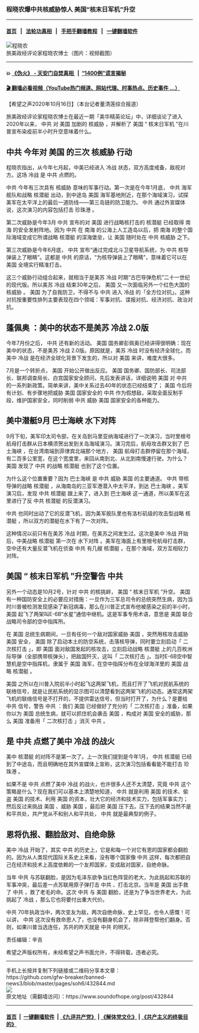 ### 程晓农爆中共核威胁惊人 美国“核末日军机”升空
------------------------

#### [首页](https://github.com/gfw-breaker/banned-news3/blob/master/README.md) &nbsp;&nbsp;|&nbsp;&nbsp; [法轮功真相](https://github.com/begood0513/basic/blob/master/README.md)  &nbsp;&nbsp;|&nbsp;&nbsp; [手把手翻墙教程](https://github.com/gfw-breaker/guides/wiki)  &nbsp;&nbsp;|&nbsp;&nbsp; [一键翻墙软件](https://github.com/gfw-breaker/nogfw/blob/master/README.md)  



<div><img alt="程晓农" src="https://img.soundofhope.org/2020-10/51216184056731-600x400-1602865084190.jpg"/>
<br/><figcaption class="caption">
 旅美政经评论家程晓农博士（图片：视频截图）
</figcaption></div><hr/>

#### 💥 [《伪火》 - 天安门自焚真相 ](http://158.247.195.190:10000/videos/blog/weihuo.html)&nbsp; |&nbsp; [“1400例”谎言揭秘  ](http://158.247.195.190:10000/videos/blog/jiexi1400.html)

#### [ 🎬  翻墙必看视频（YouTube热门频道、网站代理、时事热点、历史事件 ...）](https://github.com/gfw-breaker/links/blob/master/banned.md)

<div><div class="Content__Wrapper sc-1bvya0-0 grZQxZ">
 <p class="meta-top">
  <span class="meta">
   【希望之声2020年10月16日】（本台记者董清莲综合报道）
  </span>
 </p>
 <p class="Default" style="border:none">
  旅美政经评论家程晓农博士在最近一期「美华精英论坛」中，详细谈论了进入2020年以来，
  <ok href="/term/1059">
   中共
  </ok>
  对
  <ok href="/term/1045">
   美国
  </ok>
  加剧的
  <ok href="/term/21758">
   核威胁
  </ok>
  ，并解析了
  <ok href="/term/1045">
   美国
  </ok>
  “
  <ok href="/term/399145">
   核末日军机
  </ok>
  ”在川普宣布染疫前半小时升空意味着什么。
 </p>
 <h2>
  <ok href="/term/1059">
   中共
  </ok>
  今年对
  <ok href="/term/1045">
   美国
  </ok>
  的三次
  <ok href="/term/21758">
   核威胁
  </ok>
  行动
 </h2>
 <p>
  程晓农指出，从今年七月起，中美已经进入
  <ok href="/term/7456">
   冷战
  </ok>
  状态，双方高度戒备，敌视对方。这场
  <ok href="/term/7456">
   冷战
  </ok>
  是
  <ok href="/term/1059">
   中共
  </ok>
  点燃的。
 </p>
 <div class="AD_Embed__Wrap-sc-1xslmin-0 igMuqX module desktop">
  <div>
  </div>
 </div>
 <p>
  <ok href="/term/1059">
   中共
  </ok>
  今年有三次具有
  <ok href="/term/21758">
   核威胁
  </ok>
  意味的军事行动。第一次是在今年1月底，
  <ok href="/term/1059">
   中共
  </ok>
  海军舰队和战略
  <ok href="/term/68974">
   核潜艇
  </ok>
  出动，到中途岛
  <ok href="/term/1045">
   美国
  </ok>
  海军基地附近，在那个海域演习，试探美军在太平洋上的最后一道防线——第三岛链的防卫能力。
  <ok href="/term/1059">
   中共
  </ok>
  通过外宣媒体说，这次演习的内容包括打击
  <ok href="/term/18338">
   珍珠港
  </ok>
  。
 </p>
 <p>
  第二次威胁是今年3月
  <ok href="/term/1059">
   中共
  </ok>
  宣布的对
  <ok href="/term/1045">
   美国
  </ok>
  进行战略核打击的
  <ok href="/term/68974">
   核潜艇
  </ok>
  已经取得
  <ok href="/term/1506">
   南海
  </ok>
  的安全发射阵地。因为
  <ok href="/term/1059">
   中共
  </ok>
  在
  <ok href="/term/1506">
   南海
  </ok>
  的公海上人工造岛以后，把
  <ok href="/term/1506">
   南海
  </ok>
  的整个国际海域变成它所谓战略
  <ok href="/term/68974">
   核潜艇
  </ok>
  的深海堡垒，让
  <ok href="/term/1045">
   美国
  </ok>
  随时处在
  <ok href="/term/1059">
   中共
  </ok>
  <ok href="/term/21758">
   核威胁
  </ok>
  之下。
 </p>
 <p>
  第三次威胁是今年6月底，
  <ok href="/term/1059">
   中共
  </ok>
  宣布“通过完成北斗卫星导航系统，为
  <ok href="/term/1059">
   中共
  </ok>
  核导弹装上了眼睛”。这都是
  <ok href="/term/1059">
   中共
  </ok>
  的原话，“为核导弹装上了眼睛”，意味着它可以在
  <ok href="/term/1045">
   美国
  </ok>
  全境实行精准打击。
 </p>
 <p>
  这三个威胁行动组合起来，就相当于是美苏
  <ok href="/term/7456">
   冷战
  </ok>
  时期“古巴导弹危机”二十一世纪的现代版。所以美苏
  <ok href="/term/7456">
   冷战
  </ok>
  结束30年之后，
  <ok href="/term/1045">
   美国
  </ok>
  又一次面临另外一个红色大国的
  <ok href="/term/21758">
   核威胁
  </ok>
  。
  <ok href="/term/1045">
   美国
  </ok>
  为了自我防卫，不得不与
  <ok href="/term/1059">
   中共
  </ok>
  进入
  <ok href="/term/7456">
   冷战
  </ok>
  的「全方位对抗」。这种对抗按重要性排列主要表现在四个领域：军事对抗、谍报对抗、经济对抗、政治对抗。
 </p>
 <h2>
  <ok href="/term/4007">
   蓬佩奥
  </ok>
  ：美中的状态不是美苏
  <ok href="/term/7456">
   冷战
  </ok>
  2.0版
 </h2>
 <p>
  今年7月份之后，
  <ok href="/term/1059">
   中共
  </ok>
  还有新的活动。
  <ok href="/term/1045">
   美国
  </ok>
  国务卿彭佩奥已经讲得很明确：现在美中的状态，不是美苏
  <ok href="/term/7456">
   冷战
  </ok>
  2.0版。原因就是，美苏
  <ok href="/term/7456">
   冷战
  </ok>
  时没有经济全球化，而美中
  <ok href="/term/7456">
   冷战
  </ok>
  是在经济全球化背景下发生的，所以对
  <ok href="/term/1045">
   美国
  </ok>
  来讲，难度大很多。
 </p>
 <p>
  7月是一个转折点，
  <ok href="/term/1045">
   美国
  </ok>
  开始公开做出反应。
  <ok href="/term/1045">
   美国
  </ok>
  国务卿、国防部长、司法部长、联邦调查局长、白宫国家安全顾问，先后发表讲话，详细说明
  <ok href="/term/1045">
   美国
  </ok>
  对
  <ok href="/term/1059">
   中共
  </ok>
  的一系列新政策。简单来讲，美中关系过去40年的状态已经结束了；
  <ok href="/term/1045">
   美国
  </ok>
  今后将有计划、有步骤地把威胁
  <ok href="/term/1045">
   美国
  </ok>
  国家安全的
  <ok href="/term/1059">
   中共
  </ok>
  作为假想敌，采取全面反制手段，维护国家安全，同时削弱
  <ok href="/term/1059">
   中共
  </ok>
  威胁
  <ok href="/term/1045">
   美国
  </ok>
  国家安全的各种能力。
 </p>
 <h2>
  美中潜艇9月
  <ok href="/term/264655">
   巴士海峡
  </ok>
  <ok href="/term/399148">
   水下对阵
  </ok>
 </h2>
 <p>
  9月下旬，美军印太司令部，在关岛到马里亚纳海域进行了一次演习，当时里根号航母打击群从日本横须贺出发到关岛海域演习。演习完后，航母攻击群又到了
  <ok href="/term/264655">
   巴士海峡
  </ok>
  ，在台湾南端到菲律宾北端那个地方，
  <ok href="/term/1045">
   美国
  </ok>
  航母打击群停留在那个海域，有二百多公里宽，在这个宽度里，来回从南到北、从北到南慢速行驶。为什么？
  <ok href="/term/1045">
   美国
  </ok>
  发现了
  <ok href="/term/1059">
   中共
  </ok>
  的战略
  <ok href="/term/68974">
   核潜艇
  </ok>
  也到了这个位置。
 </p>
 <p>
  为什么这个位置重要？因为
  <ok href="/term/264655">
   巴士海峡
  </ok>
  是
  <ok href="/term/1059">
   中共
  </ok>
  威胁
  <ok href="/term/1045">
   美国
  </ok>
  的主要通道。
  <ok href="/term/1059">
   中共
  </ok>
  带核导弹的战略
  <ok href="/term/68974">
   核潜艇
  </ok>
  ，从海南岛的三亚军港潜入中太平洋，到达
  <ok href="/term/264655">
   巴士海峡
  </ok>
  。美军演习后，发现
  <ok href="/term/1059">
   中共
  </ok>
  <ok href="/term/68974">
   核潜艇
  </ok>
  跟上来了，进入到
  <ok href="/term/264655">
   巴士海峡
  </ok>
  这一通道，所以美军在这里进行了反
  <ok href="/term/1059">
   中共
  </ok>
  <ok href="/term/68974">
   核潜艇
  </ok>
  的反潜演习。
 </p>
 <p>
  <ok href="/term/1059">
   中共
  </ok>
  也同时出动了它的反潜飞机，因为美军舰队里也有洛杉矶级的攻击型战略
  <ok href="/term/68974">
   核潜艇
  </ok>
  ，所以双方的潜艇在水下有了一次对阵。
 </p>
 <p>
  这种情况以前只有在美苏
  <ok href="/term/7456">
   冷战
  </ok>
  时期，在美苏之间发生过。这次是美中
  <ok href="/term/7456">
   冷战
  </ok>
  开始后，中美战略
  <ok href="/term/68974">
   核潜艇
  </ok>
  第一次在
  <ok href="/term/399148">
   水下对阵
  </ok>
  。美军在海面上有里根号航母打击群，空中还有大量反潜飞机在侦查
  <ok href="/term/1059">
   中共
  </ok>
  有几艘
  <ok href="/term/68974">
   核潜艇
  </ok>
  。在那个海域，双方互相较力对阵。
 </p>
 <h2>
  <ok href="/term/1045">
   美国
  </ok>
  “
  <ok href="/term/399145">
   核末日军机
  </ok>
  ”升空警告
  <ok href="/term/1059">
   中共
  </ok>
 </h2>
 <p>
  另外一个动态是10月2号，针对
  <ok href="/term/1059">
   中共
  </ok>
  的核挑衅，
  <ok href="/term/1045">
   美国
  </ok>
  “
  <ok href="/term/399145">
   核末日军机
  </ok>
  ”升空。
  <ok href="/term/1045">
   美国
  </ok>
  有一种国防安全上的必要应对措施：一旦作为三军总司令的总统突然生病，因为当时川普被检测发现感染了新冠病毒，那么在川普正式宣布他被感染之前的半小时，
  <ok href="/term/1045">
   美国
  </ok>
  起飞了两架叫E-6B“水星”通信中继机。这是军事专用术语，意思是
  <ok href="/term/1045">
   美国
  </ok>
  联合战略司令部的空中指挥所。
 </p>
 <div class="AD_Embed__Wrap-sc-1xslmin-0 igMuqX module desktop">
  <div>
  </div>
 </div>
 <p>
  在
  <ok href="/term/1045">
   美国
  </ok>
  总统生病期间，一旦有任何一个敌对国家威胁
  <ok href="/term/1045">
   美国
  </ok>
  ，突然用核攻击威胁
  <ok href="/term/1045">
   美国
  </ok>
  安全，
  <ok href="/term/1045">
   美国
  </ok>
  除了启动本土的防空系统，击落核导弹，同时要立刻启动「
  <ok href="/term/399154">
   二次核打击
  </ok>
  」，即
  <ok href="/term/1045">
   美国
  </ok>
  面对敌国发起的核攻击，立刻启动战略
  <ok href="/term/68974">
   核潜艇
  </ok>
  上的几百枚洲际导弹（全部携带核弹头），把敌国歼灭，这叫「
  <ok href="/term/399154">
   二次核打击
  </ok>
  」。当时E-6B空中智慧机是空中指挥机，隶属于
  <ok href="/term/1045">
   美国
  </ok>
  海军，在空中指挥分布在全球海洋里的
  <ok href="/term/1045">
   美国
  </ok>
  战略
  <ok href="/term/68974">
   核潜艇
  </ok>
  。
 </p>
 <p>
  <ok href="/term/1045">
   美国
  </ok>
  之所以在川普入院前半小时起飞这两架飞机，而且打开了飞机对民航系统的联络信号，就是让民航系统的显示图可以清楚看到这两架飞机的动态。通常这两架飞机的联络信号是不打开的，不提供雷达信号，但当时打开了，为什么？是要给
  <ok href="/term/1059">
   中共
  </ok>
  信号，警告
  <ok href="/term/1059">
   中共
  </ok>
  ：我们
  <ok href="/term/1045">
   美国
  </ok>
  已经做好了充分的「
  <ok href="/term/399154">
   二次核打击
  </ok>
  」准备，如果你以为
  <ok href="/term/1045">
   美国
  </ok>
  总统生病，就可以抓住机会袭击
  <ok href="/term/1045">
   美国
  </ok>
  ，构成对
  <ok href="/term/1045">
   美国
  </ok>
  安全的威胁，那么
  <ok href="/term/1045">
   美国
  </ok>
  准备用「
  <ok href="/term/399154">
   二次核打击
  </ok>
  」消灭
  <ok href="/term/1059">
   中共
  </ok>
  。
 </p>
 <h2>
  是
  <ok href="/term/1059">
   中共
  </ok>
  点燃了美中
  <ok href="/term/7456">
   冷战
  </ok>
  的战火
 </h2>
 <p>
  美中
  <ok href="/term/68974">
   核潜艇
  </ok>
  的对阵不是第一次了。上一次我们提到是今年1月，
  <ok href="/term/1059">
   中共
  </ok>
  <ok href="/term/68974">
   核潜艇
  </ok>
  已经到了中途岛，而且明确地在其外宣媒体上宣称，这次演习包括看看能不能打击
  <ok href="/term/18338">
   珍珠港
  </ok>
  。
 </p>
 <p>
  如果不是
  <ok href="/term/1059">
   中共
  </ok>
  点燃了美中
  <ok href="/term/7456">
   冷战
  </ok>
  的战火，也许很多人还不太清楚，究竟
  <ok href="/term/1059">
   中共
  </ok>
  这个策略是什么？现在我们可以基本上清楚地知道，
  <ok href="/term/1059">
   中共
  </ok>
  就是利用
  <ok href="/term/1045">
   美国
  </ok>
  的技术、偷盗
  <ok href="/term/1045">
   美国
  </ok>
  的技术、利用
  <ok href="/term/1045">
   美国
  </ok>
  的资本，壮大它的经济和技术实力，包括军事实力；然后反过来挑战
  <ok href="/term/1045">
   美国
  </ok>
  、威胁
  <ok href="/term/1045">
   美国
  </ok>
  ，最后把
  <ok href="/term/1045">
   美国
  </ok>
  压下去。压下去的结果当然不是和平共处，共产党从不和别人和平共处，
  <ok href="/term/1059">
   中共
  </ok>
  就是最典型的例子。
 </p>
 <h2>
  恩将仇报、翻脸敌对、自绝命脉
 </h2>
 <p>
  美中
  <ok href="/term/7456">
   冷战
  </ok>
  开始了，其实
  <ok href="/term/1059">
   中共
  </ok>
  的历史上，它是和每一个对它有恩的国家都会翻脸的。因为从人类现代国际关系史上来看，没有哪个国家像
  <ok href="/term/1059">
   中共
  </ok>
  这样，每次都把自己在经济和技术上高度依赖的一个友邦国家，变成敌对国家，自绝命脉。
 </p>
 <p>
  当年
  <ok href="/term/1059">
   中共
  </ok>
  与苏联翻脸，是因为毛泽东欲争当红色阵营的老大，为此挑起和苏联的军事冲突，最后差一点苏联用原子弹打击
  <ok href="/term/1059">
   中共
  </ok>
  、打击北京。当年是
  <ok href="/term/1045">
   美国
  </ok>
  出手救了
  <ok href="/term/1059">
   中共
  </ok>
  ，救了老毛的命。这次
  <ok href="/term/1059">
   中共
  </ok>
  与
  <ok href="/term/1045">
   美国
  </ok>
  翻脸，还是为了争当世界老大，为此挑起了
  <ok href="/term/7456">
   冷战
  </ok>
  ，那么它也将要付出重大代价。
 </p>
 <p>
  <ok href="/term/1059">
   中共
  </ok>
  70年执政当中，两次变友为敌，两次自绝命脉，史上罕见，也令人感慨！可以讲，
  <ok href="/term/1059">
   中共
  </ok>
  这次没有救命恩人了，也没有翻身机会了，除非拜登帮他们翻身。否则，如果川普当选连任，苏共的昨天就是
  <ok href="/term/1059">
   中共
  </ok>
  的明天。
 </p>
 <p class="meta-btm">
  责任编辑：辛吉
 </p>
 <p class="meta-btm">
  希望之声版权所有，未经希望之声书面允许，不得转载，违者必究。
 </p>
</div>
</div>
<hr/>
手机上长按并复制下列链接或二维码分享本文章：<br/>
https://github.com/gfw-breaker/banned-news3/blob/master/pages/soh6/432844.md <br/>
<a href='https://github.com/gfw-breaker/banned-news3/blob/master/pages/soh6/432844.md'><img src='https://github.com/gfw-breaker/banned-news3/blob/master/pages/soh6/432844.md.png'/></a> <br/>
原文地址（需翻墙访问）：https://www.soundofhope.org/post/432844


------------------------
#### [首页](https://github.com/gfw-breaker/banned-news3/blob/master/README.md) &nbsp;|&nbsp; [一键翻墙软件](https://github.com/gfw-breaker/nogfw/blob/master/README.md) &nbsp;| [《九评共产党》](https://github.com/gfw-breaker/9ping.md/blob/master/README.md#九评之一评共产党是什么) | [《解体党文化》](https://github.com/gfw-breaker/jtdwh.md/blob/master/README.md) | [《共产主义的终极目的》](https://github.com/gfw-breaker/gczydzjmd.md/blob/master/README.md)


<img src='http://gfw-breaker.win/banned-news3/pages/soh6/432844.md' width='0px' height='0px'/>
